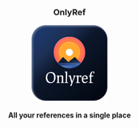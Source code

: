 <div align="center">
<br>
<br>
<h3> OnlyRef </h3>
<img src="screenshots/logo.png"  height="150">
<br>
<br>
<b>
All your references in a single place
</b>
</div>

